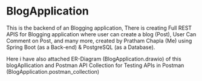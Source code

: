 # BlogApplication
This is the backend of an Blogging application, There is creating Full REST APIS for Blogging application where user can create a blog (Post), User Can Comment on Post, and many more, created by Pratham Chapla (Me) using Spring Boot (as a Back-end) &amp; PostgreSQL (as a Database).

Here i have also attached ER-Diagram (BlogApplication.drawio) of this blogApllication and Postman API Collection for Testing APIs in Postman (BlogApplication.postman_collection)
